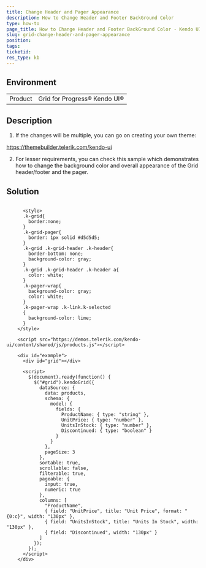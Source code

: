 ```yaml
---
title: Change Header and Pager Appearance
description: How to Change Header and Footer BackGround Color
type: how-to
page_title: How to Change Header and Footer BackGround Color - Kendo UI Grid for jQuery
slug: grid-change-header-and-pager-appearance
position: 
tags: 
ticketid: 
res_type: kb
---
```


## Environment
<table>
	<tbody>
		<tr>
			<td>Product</td>
			<td>Grid for Progress® Kendo UI®</td>
		</tr>
	</tbody>
</table>


## Description

1. If the changes will be multiple, you can go on creating your own theme:

https://themebuilder.telerik.com/kendo-ui

2. For lesser requirements, you can check this sample which demonstrates how to change the background color and overall appearance of the Grid header/footer and the pager.

## Solution

```dojo
  
      <style>
      .k-grid{
        border:none;
      }
      .k-grid-pager{
        border: 1px solid #d5d5d5;
      }
      .k-grid .k-grid-header .k-header{
        border-bottom: none;
        background-color: gray;
      }
      .k-grid .k-grid-header .k-header a{
        color: white;
      }
      .k-pager-wrap{
        background-color: gray;
        color: white;
      }
      .k-pager-wrap .k-link.k-selected
      {
        background-color: lime;
      }
    </style>
    
    <script src="https://demos.telerik.com/kendo-ui/content/shared/js/products.js"></script>

    <div id="example">
      <div id="grid"></div>

      <script>
        $(document).ready(function() {
          $("#grid").kendoGrid({
            dataSource: {
              data: products,
              schema: {
                model: {
                  fields: {
                    ProductName: { type: "string" },
                    UnitPrice: { type: "number" },
                    UnitsInStock: { type: "number" },
                    Discontinued: { type: "boolean" }
                  }
                }
              },
              pageSize: 3
            },
            sortable: true,
            scrollable: false,
            filterable: true,
            pageable: {
              input: true,
              numeric: true
            },
            columns: [
              "ProductName",
              { field: "UnitPrice", title: "Unit Price", format: "{0:c}", width: "130px" },
              { field: "UnitsInStock", title: "Units In Stock", width: "130px" },
              { field: "Discontinued", width: "130px" }
            ]
          });
        });
      </script>
    </div>

``` 
